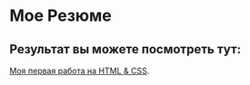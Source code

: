 # Мое Резюме

## Результат вы можете посмотреть тут:

[Моя первая работа на HTML & CSS](https://nanotechnolog.github.io/resume/).
